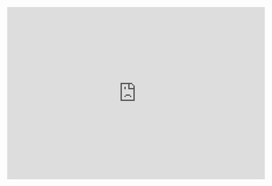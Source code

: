 <iframe
  width="600"
  height="400"
  seamless
  frameBorder="0"
  scrolling="no"
  src="https://superset.ratedpeople.com/superset/explore/?form_data=%7B%22datasource%22%3A%22301__table%22%2C%22viz_type%22%3A%22table%22%2C%22granularity_sqla%22%3A%22potential_churn_date%22%2C%22time_grain_sqla%22%3Anull%2C%22since%22%3A%22100+years+ago%22%2C%22until%22%3A%22now%22%2C%22groupby%22%3A%5B%5D%2C%22metrics%22%3A%5B%5D%2C%22percent_metrics%22%3A%5B%5D%2C%22timeseries_limit_metric%22%3Anull%2C%22row_limit%22%3A10000%2C%22include_time%22%3Afalse%2C%22order_desc%22%3Atrue%2C%22all_columns%22%3A%5B%22user_id%22%2C%22plan_cost_ex_vat%22%2C%22last_plan_type%22%2C%22potential_churn_date%22%2C%22last_plan%22%2C%22overdue_since%22%2C%22jbilling_user_status_id%22%5D%2C%22order_by_cols%22%3A%5B%5D%2C%22adhoc_filters%22%3Anull%2C%22table_timestamp_format%22%3A%22%25Y-%25m-%25d+%25H%3A%25M%3A%25S%22%2C%22page_length%22%3A0%2C%22include_search%22%3Afalse%2C%22table_filter%22%3Afalse%2C%22align_pn%22%3Afalse%2C%22color_pn%22%3Atrue%2C%22url_params%22%3A%7B%7D%2C%22limit%22%3A%220%22%7D&standalone=true&height=400"
>
</iframe>
